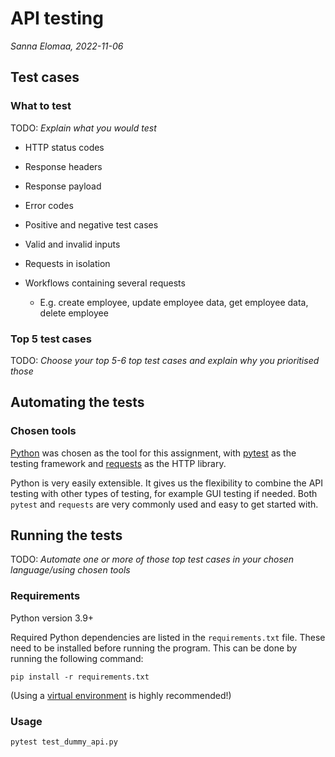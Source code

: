 # API testing

_Sanna Elomaa, 2022-11-06_

## Test cases

### What to test

TODO: _Explain what you would test_

- HTTP status codes
- Response headers
- Response payload
- Error codes

- Positive and negative test cases
- Valid and invalid inputs

- Requests in isolation
- Workflows containing several requests
  - E.g. create employee, update employee data, get employee data, delete employee

### Top 5 test cases

TODO: _Choose your top 5-6 top test cases and explain why you prioritised those_


## Automating the tests

### Chosen tools

[Python](https://www.python.org/) was chosen as the tool for this assignment, with
[pytest](https://docs.pytest.org/en/7.2.x/) as the testing framework and
[requests](https://requests.readthedocs.io/en/latest/) as the HTTP library.

Python is very easily extensible. It gives us the flexibility to combine the API testing with other types of testing,
for example GUI testing if needed. Both `pytest` and `requests` are very commonly used and easy to get started with.

## Running the tests

TODO: _Automate one or more of those top test cases in your chosen language/using chosen tools_

### Requirements

Python version 3.9+

Required Python dependencies are listed in the `requirements.txt` file. These need to be installed before running the
program. This can be done by running the following command:

```
pip install -r requirements.txt
```

(Using a [virtual environment](https://docs.python.org/3/library/venv.html) is highly recommended!)

### Usage

```
pytest test_dummy_api.py
```
